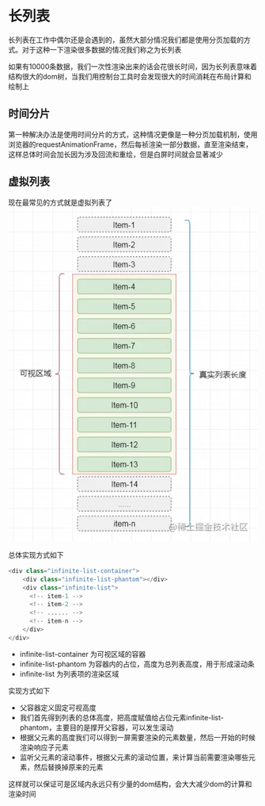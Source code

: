# 长列表

长列表在工作中偶尔还是会遇到的，虽然大部分情况我们都是使用分页加载的方式。对于这种一下渲染很多数据的情况我们称之为长列表

如果有10000条数据，我们一次性渲染出来的话会花很长时间，因为长列表意味着结构很大的dom树，当我们用控制台工具时会发现很大的时间消耗在布局计算和绘制上

## 时间分片

第一种解决办法是使用时间分片的方式，这种情况更像是一种分页加载机制，使用浏览器的requestAnimationFrame，然后每祯渲染一部分数据，直至渲染结束，这样总体时间会加长因为涉及回流和重绘，但是白屏时间就会显著减少

## 虚拟列表

现在最常见的方式就是虚拟列表了
![虚拟列表](./虚拟列表.png)

总体实现方式如下

```js
<div class="infinite-list-container">
    <div class="infinite-list-phantom"></div>
    <div class="infinite-list">
      <!-- item-1 -->
      <!-- item-2 -->
      <!-- ...... -->
      <!-- item-n -->
    </div>
</div>
```

- infinite-list-container 为可视区域的容器
- infinite-list-phantom 为容器内的占位，高度为总列表高度，用于形成滚动条
- infinite-list 为列表项的渲染区域

实现方式如下

- 父容器定义固定可视高度
- 我们首先得到列表的总体高度，把高度赋值给占位元素infinite-list-phantom，主要目的是撑开父容器，可以发生滚动
- 根据父元素的高度我们可以得到一屏需要渲染的元素数量，然后一开始的时候渲染响应子元素
- 监听父元素的滚动事件，根据父元素的滚动位置，来计算当前需要渲染哪些元素，然后替换掉原来的元素

这样就可以保证可是区域内永远只有少量的dom结构，会大大减少dom的计算和渲染时间
